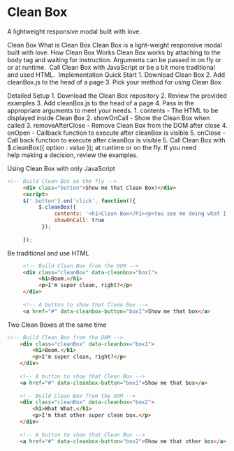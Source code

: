 Clean Box
========

A lightweight responsive modal built with love.

Clean Box
What is Clean Box
Clean Box is a light-weight responsive modal built with love.
How Clean Box Works
Clean Box works by attaching to the body tag and waiting for instruction. Arguments can be passed in on fly or or at runtime.  Call Clean Box with JavaScript or be a bit more traditional and used HTML. 
Implementation
Quick Start
	1.	Download Clean Box
	2.	Add cleanBox.js to the head of a page
	3.	Pick your method for using Clean Box 

Detailed Setup
	1.	Download the Clean Box repository
	2.	Review the provided examples
	3.	Add cleanBox.js to the head of a page
	4.	Pass in the appropriate arguments to meet your needs.
	1.	contents - The HTML to be displayed inside Clean Box
	2.	showOnCall - Show the Clean Box when called
	3.	removeAfterClose - Remove Clean Box from the DOM after close
	4.	onOpen - Callback function to execute after cleanBox is visible
	5.	onClose - Call back function to execute after cleanBox is visible
	5.	Call Clean Box with $.cleanBox({ option : value }); at runtime or on the fly. If you need help making a decision, review the examples.

Using Clean Box with only JavaScript

```html
<!-- Build Clean Box on the fly -->         
     <div class="button">Show me that Clean Box!</div>
     <script>
     $('.button').on('click', function(){
          $.cleanBox({
               contents: '<h1>Clean Box</h1><p>You see me doing what I do best!</p>',
               showOnCall: true    
           });
    
     }); 
```
Be traditional and use HTML

```html
     <!-- Build Clean Box from the DOM -->
     <div class="cleanBox" data-cleanbox="box1">
          <h1>Boom.</h1>
          <p>I'm super clean, right?</p>
     </div>
    
     <!-- A button to show that Clean Box -->
     <a href="#" data-cleanbox-button="box1">Show me that box</a>

```

Two Clean Boxes at the same time

```html
<!-- Build Clean Box from the DOM -->
	<div class="cleanBox" data-cleanbox="box1">
		<h1>Boom.</h1>
		<p>I'm super clean, right?</p>
	</div>
		
	<!-- A button to show that Clean Box -->
	<a href="#" data-cleanbox-button="box1">Show me that box</a>
	
	<!-- Build Clean Box from the DOM -->
	<div class="cleanBox" data-cleanbox="box2">
		<h1>What What.</h1>
		<p>I'm that other super clean box.</p>
	</div>
	
	<!-- A button to show that Clean Box -->
	<a href="#" data-cleanbox-button="box2">Show me that other box</a> 
```	